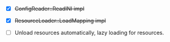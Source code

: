 - [x] ~~ConfigReader::ReadINI impl~~
- [x] ~~ResourceLoader::LoadMapping impl~~
- [ ] Unload resources automatically, lazy loading for resources.

